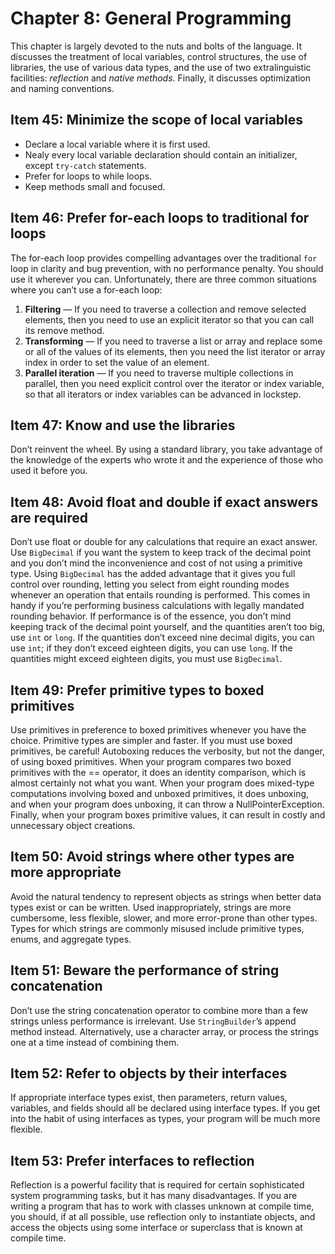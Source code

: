 # Chapter 8: General Programming

This chapter is largely devoted to the nuts and bolts of the language. It discusses the treatment of local variables, control structures, the use of libraries, the use of various data types, and the use of two extralinguistic facilities: *reflection* and *native methods*. Finally, it discusses optimization and naming conventions.

## Item 45: Minimize the scope of local variables

- Declare a local variable where it is first used.
- Nealy every local variable declaration should contain an initializer, except `try-catch` statements.
- Prefer for loops to while loops.
- Keep methods small and focused.

## Item 46: Prefer for-each loops to traditional for loops

The for-each loop provides compelling advantages over the traditional `for` loop in clarity and bug prevention, with no performance penalty. You should use it wherever you can. Unfortunately, there are three common situations where you can’t use a for-each loop:

1. **Filtering** — If you need to traverse a collection and remove selected elements, then you need to use an explicit iterator so that you can call its remove method.
2. **Transforming** — If you need to traverse a list or array and replace some or all of the values of its elements, then you need the list iterator or array index in order to set the value of an element.
3. **Parallel iteration** — If you need to traverse multiple collections in parallel, then you need explicit control over the iterator or index variable, so that all iterators or index variables can be advanced in lockstep.

## Item 47: Know and use the libraries

Don’t reinvent the wheel. By using a standard library, you take advantage of the knowledge of the experts who wrote it and the experience of those who used it before you.

## Item 48: Avoid float and double if exact answers are required

Don’t use float or double for any calculations that require an exact answer. Use `BigDecimal` if you want the system to keep track of the decimal point and you don’t mind the inconvenience and cost of not using a primitive type. Using `BigDecimal` has the added advantage that it gives you full control over rounding, letting you select from eight rounding modes whenever an operation that entails rounding is performed. This comes in handy if you’re performing business calculations with legally mandated rounding behavior. If performance is of the essence, you don’t mind keeping track of the decimal point yourself, and the quantities aren’t too big, use `int` or `long`. If the quantities don’t exceed nine decimal digits, you can use `int`; if they don’t exceed eighteen digits, you can use `long`. If the quantities might exceed eighteen digits, you must use `BigDecimal`.

## Item 49: Prefer primitive types to boxed primitives

Use primitives in preference to boxed primitives whenever you have the choice. Primitive types are simpler and faster. If you must use boxed primitives, be careful! Autoboxing reduces the verbosity, but not the danger, of using boxed primitives. When your program compares two boxed primitives with the == operator, it does an identity comparison, which is almost certainly not what you want. When your program does mixed-type computations involving boxed and unboxed primitives, it does unboxing, and when your program does unboxing, it can throw a NullPointerException. Finally, when your program boxes primitive values, it can result in costly and unnecessary object creations.

## Item 50: Avoid strings where other types are more appropriate

Avoid the natural tendency to represent objects as strings when better data types exist or can be written. Used inappropriately, strings are more cumbersome, less flexible, slower, and more error-prone than other types. Types for which strings are commonly misused include primitive types, enums, and aggregate types.

## Item 51: Beware the performance of string concatenation

Don’t use the string concatenation operator to combine more than a few strings unless performance is irrelevant. Use `StringBuilder`’s append method instead. Alternatively, use a character array, or process the strings one at a time instead of combining them.

## Item 52: Refer to objects by their interfaces

If appropriate interface types exist, then parameters, return values, variables, and fields should all be declared using interface types. If you get into the habit of using interfaces as types, your program will be much more flexible.

## Item 53: Prefer interfaces to reflection

Reflection is a powerful facility that is required for certain sophisticated system programming tasks, but it has many disadvantages. If you are writing a program that has to work with classes unknown at compile time, you should, if at all possible, use reflection only to instantiate objects, and access the objects using some interface or superclass that is known at compile time.


